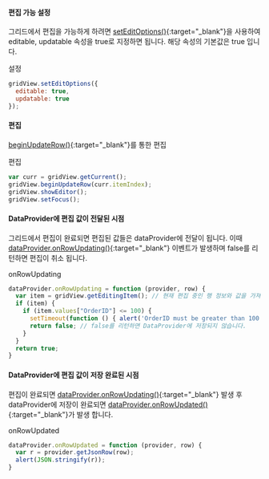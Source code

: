 #### 편집 가능 설정
그리드에서 편집을 가능하게 하려면 [setEditOptions()](http://help.realgrid.com/api/GridBase/setEditOptions/){:target="_blank"}을 사용하여 editable, updatable 속성을 true로 지정하면 됩니다. 해당 속성의 기본값은 true 입니다.


<a class="btn primary small round lowercase" id="btnSetEditOptions">설정</a>

```js
gridView.setEditOptions({
  editable: true,
  updatable: true  
});
```

#### 편집 

[beginUpdateRow()](http://help.realgrid.com/api/GridView/beginUpdateRow/){:target="_blank"}를 통한 편집   

<a class="btn primary small round lowercase" id="btnBeginUpdateRow">편집</a>

```js
var curr = gridView.getCurrent();
gridView.beginUpdateRow(curr.itemIndex);
gridView.showEditor();
gridView.setFocus();
```

#### DataProvider에 편집 값이 전달된 시점    
그리드에서 편집이 완료되면 편집된 값들은 dataProvider에 전달이 됩니다. 이때 [dataProvider.onRowUpdating()](http://help.realgrid.com/api/LocalDataProvider/onRowUpdating/){:target="_blank"} 이벤트가 발생하며 false를 리턴하면 편집이 취소  됩니다.    


<a class="btn primary small round lowercase" id="btnOnRowUpdating">onRowUpdating</a>

```js
dataProvider.onRowUpdating = function (provider, row) {
  var item = gridView.getEditingItem(); // 현재 편집 중인 행 정보와 값을 가져옵니다.
  if (item) { 
    if (item.values["OrderID"] <= 100) {
      setTimeout(function () { alert('OrderID must be greater than 100 !'); }, 10);
      return false; // false를 리턴하면 DataProvider에 저장되지 않습니다.
    }
  }
  return true;
}
```

#### DataProvider에 편집 값이 저장 완료된 시점   
편집이 완료되면 [dataProvider.onRowUpdating()](http://help.realgrid.com/api/LocalDataProvider/onRowUpdating/){:target="_blank"} 발생 후 dataProvider에 저장이 완료되면 [dataProvider.onRowUpdated()](http://help.realgrid.com/api/LocalDataProvider/onRowUpdated/){:target="_blank"}가 발생 합니다.  

<a class="btn primary small round lowercase" id="btnOnRowUpdated">onRowUpdated</a>

```js
dataProvider.onRowUpdated = function (provider, row) {
  var r = provider.getJsonRow(row);
  alert(JSON.stringify(r));
}
```

<script>

  $('#btnSetEditOptions').click(function() {
    gridView.setEditOptions({
      editable: true,
      updatable: true  
    });
  });

  $('#btnBeginUpdateRow').click(function() {
    var curr = gridView.getCurrent();
    gridView.beginUpdateRow(curr.itemIndex);
    gridView.showEditor();
    gridView.setFocus();
  });

  $('#btnOnRowUpdating').click(function() {
    dataProvider.onRowUpdating = function (provider, row) {
      var item = gridView.getEditingItem(); // 현재 편집 중인 행 정보와 값을 가져옵니다.
      if (item) { 
        if (item.values["OrderID"] <= 100) {
          setTimeout(function () { alert('OrderID must be greater than 100 !'); }, 0);
          return false; // false를 리턴하면 DataProvider에 저장되지 않습니다.
        }
      }
      return true;
    }
  });

  $('#btnOnRowUpdated').click(function() {
    dataProvider.onRowUpdated = function (provider, row) {
      var r = provider.getJsonRow(row);
      alert(JSON.stringify(r));
    }
  });

</script>
